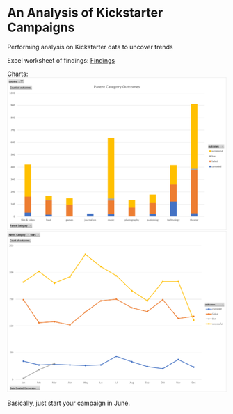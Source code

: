 # An Analysis of Kickstarter Campaigns
Performing analysis on Kickstarter data to uncover trends

Excel worksheet of findings: [Findings](/data-1-1-3-StarterBook.zip)

Charts:
![Chart1](/Outcomes%20Chart.png)
![Chart2](/Outcomes%20By%20Date.png)

Basically, just start your campaign in June.
